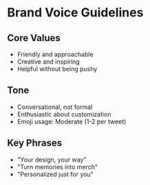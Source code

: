 # Brand Voice Guidelines

## Core Values
- Friendly and approachable
- Creative and inspiring
- Helpful without being pushy

## Tone
- Conversational, not formal
- Enthusiastic about customization
- Emoji usage: Moderate (1-2 per tweet)

## Key Phrases
- "Your design, your way"
- "Turn memories into merch"
- "Personalized just for you"